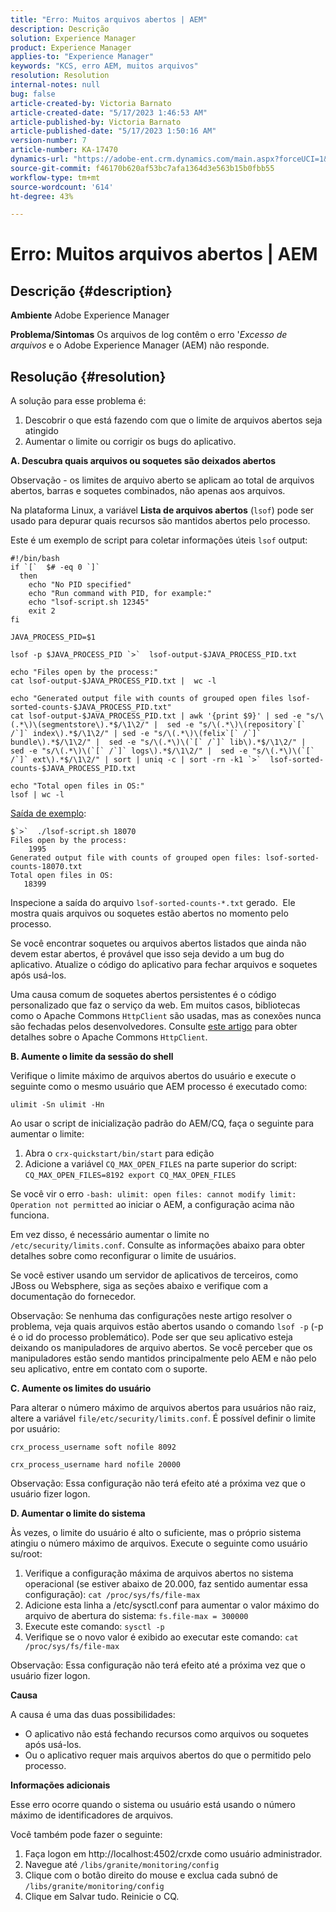 ```yaml
---
title: "Erro: Muitos arquivos abertos | AEM"
description: Descrição
solution: Experience Manager
product: Experience Manager
applies-to: "Experience Manager"
keywords: "KCS, erro AEM, muitos arquivos"
resolution: Resolution
internal-notes: null
bug: false
article-created-by: Victoria Barnato
article-created-date: "5/17/2023 1:46:53 AM"
article-published-by: Victoria Barnato
article-published-date: "5/17/2023 1:50:16 AM"
version-number: 7
article-number: KA-17470
dynamics-url: "https://adobe-ent.crm.dynamics.com/main.aspx?forceUCI=1&pagetype=entityrecord&etn=knowledgearticle&id=286f81b1-54f4-ed11-8848-6045bd006ce9"
source-git-commit: f46170b620af53bc7afa1364d3e563b15b0fbb55
workflow-type: tm+mt
source-wordcount: '614'
ht-degree: 43%

---
```


# Erro: Muitos arquivos abertos | AEM

## Descrição {#description}

<b>Ambiente</b>
Adobe Experience Manager


<b>Problema/Sintomas</b>
Os arquivos de log contêm o erro &#39;*Excesso de arquivos* e o Adobe Experience Manager (AEM) não responde.




## Resolução {#resolution}


A solução para esse problema é:

1. Descobrir o que está fazendo com que o limite de arquivos abertos seja atingido
2. Aumentar o limite ou corrigir os bugs do aplicativo.


<b>A. Descubra quais arquivos ou soquetes são deixados abertos</b>

Observação - os limites de arquivo aberto se aplicam ao total de arquivos abertos, barras e soquetes combinados, não apenas aos arquivos.

Na plataforma Linux, a variável <b>Lista de arquivos abertos</b> (`lsof`) pode ser usado para depurar quais recursos são mantidos abertos pelo processo.

Este é um exemplo de script para coletar informações úteis `lsof` output:


```
#!/bin/bash
if `[`  $# -eq 0 `]` 
  then
    echo "No PID specified"
    echo "Run command with PID, for example:"
    echo "lsof-script.sh 12345"
    exit 2
fi
 
JAVA_PROCESS_PID=$1
 
lsof -p $JAVA_PROCESS_PID `>`  lsof-output-$JAVA_PROCESS_PID.txt
 
echo "Files open by the process:"
cat lsof-output-$JAVA_PROCESS_PID.txt |  wc -l
 
echo "Generated output file with counts of grouped open files lsof-sorted-counts-$JAVA_PROCESS_PID.txt"
cat lsof-output-$JAVA_PROCESS_PID.txt | awk '{print $9}' | sed -e "s/\(.*\)\(segmentstore\).*$/\1\2/" |  sed -e "s/\(.*\)\(repository`[` /`]` index\).*$/\1\2/" | sed -e "s/\(.*\)\(felix`[` /`]` bundle\).*$/\1\2/" |  sed -e "s/\(.*\)\(`[` /`]` lib\).*$/\1\2/" |  sed -e "s/\(.*\)\(`[` /`]` logs\).*$/\1\2/" |  sed -e "s/\(.*\)\(`[` /`]` ext\).*$/\1\2/" | sort | uniq -c | sort -rn -k1 `>`  lsof-sorted-counts-$JAVA_PROCESS_PID.txt
 
echo "Total open files in OS:"
lsof | wc -l
```


<u>Saída de exemplo</u>:


```
$`>`  ./lsof-script.sh 18070
Files open by the process:
    1995
Generated output file with counts of grouped open files: lsof-sorted-counts-18070.txt
Total open files in OS:
   18399
```


Inspecione a saída do arquivo `lsof-sorted-counts-*.txt` gerado.  Ele mostra quais arquivos ou soquetes estão abertos no momento pelo processo.

Se você encontrar soquetes ou arquivos abertos listados que ainda não devem estar abertos, é provável que isso seja devido a um bug do aplicativo. Atualize o código do aplicativo para fechar arquivos e soquetes após usá-los.

Uma causa comum de soquetes abertos persistentes é o código personalizado que faz o serviço da web. Em muitos casos, bibliotecas como o Apache Commons `HttpClient` são usadas, mas as conexões nunca são fechadas pelos desenvolvedores. Consulte [este artigo](https://stackoverflow.com/questions/43454514/proper-usage-of-apache-httpclient-and-when-to-close-it) para obter detalhes sobre o Apache Commons `HttpClient`.

<b>B. Aumente o limite da sessão do shell</b>

Verifique o limite máximo de arquivos abertos do usuário e execute o seguinte como o mesmo usuário que AEM processo é executado como:

`ulimit -Sn ulimit -Hn`

Ao usar o script de inicialização padrão do AEM/CQ, faça o seguinte para aumentar o limite:

1. Abra o `crx-quickstart/bin/start` para edição
2. Adicione a variável `CQ_MAX_OPEN_FILES` na parte superior do script:    `CQ_MAX_OPEN_FILES=8192 export CQ_MAX_OPEN_FILES`


Se você vir o erro `-bash: ulimit: open files: cannot modify limit: Operation not permitted` ao iniciar o AEM, a configuração acima não funciona.

Em vez disso, é necessário aumentar o limite no `/etc/security/limits.conf`. Consulte as informações abaixo para obter detalhes sobre como reconfigurar o limite de usuários.

Se você estiver usando um servidor de aplicativos de terceiros, como JBoss ou Websphere, siga as seções abaixo e verifique com a documentação do fornecedor.

Observação: Se nenhuma das configurações neste artigo resolver o problema, veja quais arquivos estão abertos usando o comando `lsof -p` (-p é o id do processo problemático). Pode ser que seu aplicativo esteja deixando os manipuladores de arquivo abertos. Se você perceber que os manipuladores estão sendo mantidos principalmente pelo AEM e não pelo seu aplicativo, entre em contato com o suporte.

<b>C. Aumente os limites do usuário</b>

Para alterar o número máximo de arquivos abertos para usuários não raiz, altere a variável `file/etc/security/limits.conf`. É possível definir o limite por usuário:

`crx_process_username soft nofile 8092`

`crx_process_username hard nofile 20000`

Observação: Essa configuração não terá efeito até a próxima vez que o usuário fizer logon.

<b>D. Aumentar o limite do sistema</b>

Às vezes, o limite do usuário é alto o suficiente, mas o próprio sistema atingiu o número máximo de arquivos. Execute o seguinte como usuário su/root:

1. Verifique a configuração máxima de arquivos abertos no sistema operacional (se estiver abaixo de 20.000, faz sentido aumentar essa configuração): 
   `cat /proc/sys/fs/file-max`
2. Adicione esta linha a /etc/sysctl.conf para aumentar o valor máximo do arquivo de abertura do sistema:
   `fs.file-max = 300000`
3. Execute este comando:
   `sysctl -p`
4. Verifique se o novo valor é exibido ao executar este comando:
   `cat /proc/sys/fs/file-max`


Observação: Essa configuração não terá efeito até a próxima vez que o usuário fizer logon.

<b>Causa</b>

A causa é uma das duas possibilidades:

- O aplicativo não está fechando recursos como arquivos ou soquetes após usá-los.
- Ou o aplicativo requer mais arquivos abertos do que o permitido pelo processo.


<b>Informações adicionais</b>

Esse erro ocorre quando o sistema ou usuário está usando o número máximo de identificadores de arquivos.

Você também pode fazer o seguinte:

1. Faça logon em http://localhost:4502/crxde como usuário administrador.
2. Navegue até `/libs/granite/monitoring/config`
3. Clique com o botão direito do mouse e exclua cada subnó de `/libs/granite/monitoring/config`
4. Clique em Salvar tudo. Reinicie o CQ.


